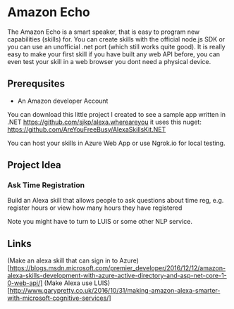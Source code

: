 # Amazon Echo
The Amazon Echo is a smart speaker, that is easy to program new capabilities (skills) for. You can create skills with the official node.js SDK or you can use an unofficial .net port (which still works quite good). It is really easy to make your first skill if you have built any web API before, you can even test your skill in a web browser you dont need a physical device. 

## Prerequsites
* An Amazon developer Account

You can download this little project I created to see a sample app written in .NET 
https://github.com/sjkp/alexa.whereareyou it uses this nuget: https://github.com/AreYouFreeBusy/AlexaSkillsKit.NET 

You can host your skills in Azure Web App or use Ngrok.io for local testing. 

## Project Idea
### Ask Time Registration 
Build an Alexa skill that allows people to ask questions about time reg, e.g. register hours or view how many hours they have registered

Note you might have to turn to LUIS or some other NLP service. 

## Links
(Make an alexa skill that can sign in to Azure)[https://blogs.msdn.microsoft.com/premier_developer/2016/12/12/amazon-alexa-skills-development-with-azure-active-directory-and-asp-net-core-1-0-web-api/]
(Make Alexa use LUIS)[http://www.garypretty.co.uk/2016/10/31/making-amazon-alexa-smarter-with-microsoft-cognitive-services/]
